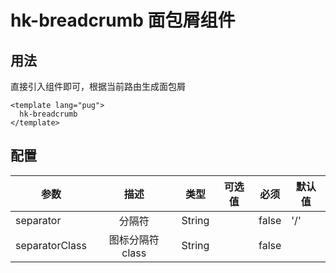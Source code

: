 # hk-breadcrumb 面包屑组件

## 用法

直接引入组件即可，根据当前路由生成面包屑

<template>
  <hk-breadcrumb-demo/>
</template>

```pug
<template lang="pug">
  hk-breadcrumb
</template>

```

## 配置

| 参数 | 描述 | 类型 | 可选值 | 必须 | 默认值 |
| -- |:----: | :--: | :--: | :--: | -- |
| separator | 分隔符 | String |  | false | '/' |
| separatorClass | 图标分隔符 class | String |  | false |  |
